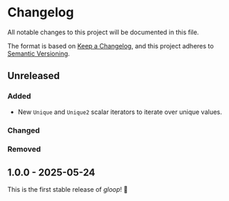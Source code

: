 # Changelog

All notable changes to this project will be documented in this file.

The format is based on [Keep a Changelog](https://keepachangelog.com/en/1.1.0/), and this project adheres to [Semantic Versioning](https://semver.org/spec/v2.0.0.html).

## Unreleased

### Added

- New `Unique` and `Unique2` scalar iterators to iterate over unique values.

### Changed

### Removed

## 1.0.0 - 2025-05-24

This is the first stable release of *gloop*! :tada:
